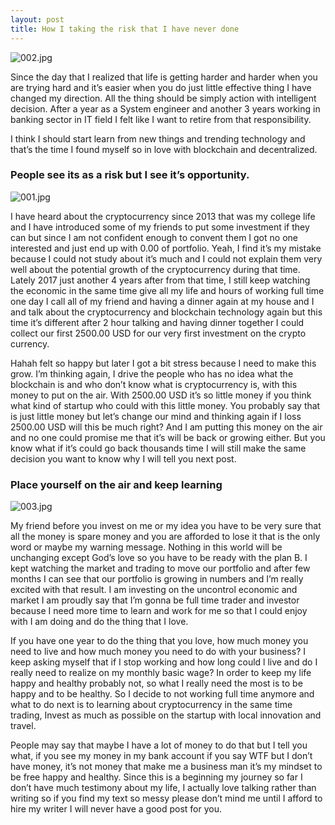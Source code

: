```yaml
---
layout: post
title: How I taking the risk that I have never done
---
```



![002.jpg](https://steemitimages.com/DQmZdDT6RWsnj7wmxsXvvZ9DUX3MFCZToXNtm5ehrnwpRuD/002.jpg)

Since the day that I realized that life is getting harder and harder when you are trying hard and it’s easier when you do just little effective thing I have changed my direction. All the thing should be simply action with intelligent decision. After a year as a System engineer and another 3 years working in banking sector in IT field I felt like I want to retire from that responsibility. 

I think I should start learn from new things and trending technology and that’s the time I found myself so in love with blockchain and decentralized.

### People see its as a risk but I see it’s opportunity. 

![001.jpg](https://steemitimages.com/DQmafGrtvrkTeaUkR74PDj43e33JwdNDEesYe6diTjHs9Xy/001.jpg)

I have heard about the cryptocurrency since 2013 that was my college life and I have introduced some of my friends to put some investment if they can but since I am not confident enough to convent them I got no one interested and just end up with 0.00 of portfolio. Yeah, I find it’s my mistake because I could not study about it’s much and I could not explain them very well about the potential growth of the cryptocurrency during that time. Lately 2017 just another 4 years after from that time, I still keep watching the economic in the same time give all my life and hours of working full time one day I call all of my friend and having a dinner again at my house and I and talk about the cryptocurrency and blockchain technology again but this time it’s different after 2 hour talking and having dinner together I could collect our first 2500.00 USD for our very first investment on the crypto currency. 

Hahah felt so happy but later I got a bit stress because I need to make this grow. I’m thinking again, I drive the people who has no idea what the blockchain is and who don’t know what is cryptocurrency is, with this money to put on the air. With 2500.00 USD it’s so little money if you think what kind of startup who could with this little money. You probably say that is just little money but let’s change our mind and thinking again if I loss 2500.00 USD will this be much right? And I am putting this money on the air and no one could promise me that it’s will be back or growing either. But you know what if it’s could go back thousands time I will still make the same decision you want to know why I will tell you next post. 

### Place yourself on the air and keep learning

![003.jpg](https://steemitimages.com/DQmaSk5NFW3FhZ6Uew4atZyTkFDFtdeKibhaT3DbRbfmCnu/003.jpg)

My friend before you invest on me or my idea you have to be very sure that all the money is spare money and you are afforded to lose it that is the only word or maybe my warning message. Nothing in this world will be unchanging except God’s love so you have to be ready with the plan B. I kept watching the market and trading to move our portfolio and after few months I can see that our portfolio is growing in numbers and I’m really excited with that result. I am investing on the uncontrol economic and market I am proudly say that I’m gonna be full time trader and investor because I need more time to learn and work for me so that I could enjoy with I am doing and do the thing that I love.

If you have one year to do the thing that you love, how much money you need to live and how much money you need to do with your business? I keep asking myself that if I stop working and how long could l live and do I really need to realize on my monthly basic wage? In order to keep my life happy and healthy probably not, so what I really need the most is to be happy and to be healthy. So I decide to not working full time anymore and what to do next is to learning about cryptocurrency in the same time trading, Invest as much as possible on the startup with local innovation and travel. 

People may say that maybe I have a lot of money to do that but I tell you what, if you see my money in my bank account if you say WTF but I don’t have money, it’s not money that make me a business man it’s my mindset to be free happy and healthy. Since this is a beginning my journey so far I don’t have much testimony about my life, I actually love talking rather than writing so if you find my text so messy please don’t mind me until I afford to hire my writer I will never have a good post for you. 
